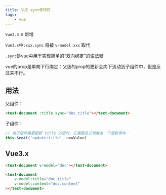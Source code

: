 ```yaml
---
title: VUE.sync修饰符
tags:
    - vue
---
```


`Vue2.3.0` 新增

`Vue3.x`中`:xxx.sync` 将被 `v-model:xxx` 取代

`.sync`是vue中用于实现简单的“双向绑定”的语法糖

vue的prop是单向下行绑定：父级的prop的更新会向下流动到子组件中，但是反过来不行。

## 用法

父组件：

```html
<text-document :title.sync="doc.title"></text-document>
```

子组件：

```js
// 当子组件需要更新 title 的值时，它需要显式地触发一个更新事件：
this.$emit('update:title', newValue)
```

## Vue3.x

```html
<text-document v-model="doc"></text-document>
```

```html
<text-document 
    v-model:title="doc.title"
    v-model:content="doc.content"
></text-document>
```
